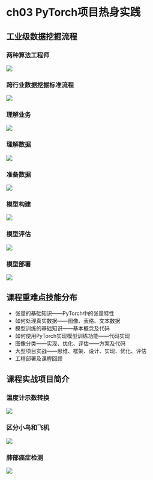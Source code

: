 # ch03 PyTorch项目热身实践

## 工业级数据挖掘流程

### 两种算法工程师

![](../images/ch03_2025-04-07_15-59-41.png)

### 跨行业数据挖掘标准流程

![](../images/ch03_20250407_1604.png)

### 理解业务

![](../images/ch03_20250407_1611.png)

### 理解数据

![](../images/ch03_2025-04-07_16-26-14.png)

### 准备数据

![](../images/ch03_2025-04-07_16-30-12.png)

### 模型构建

![](../images/ch03_2025-04-08_11-52-56.png)

### 模型评估

![](../images/ch03_2025-04-08_12-17-53.png)

### 模型部署

![](../images/ch03_2025-04-08_12-20-35.png)

## 课程重难点技能分布

- 张量的基础知识——PyTorch中的张量特性
- 如何处理真实数据——图像、表格、文本数据
- 模型训练的基础知识——基本概念及代码
- 如何使用PyTorch实现模型训练功能——代码实现
- 图像分类——实现、优化、评估——方案及代码
- 大型项目实战——思维、框架、设计、实现、优化、评估
- 工程部署及课程回顾

## 课程实战项目简介

### 温度计示数转换

![](../images/ch03_2025-04-08_12-31-16.png)

### 区分小鸟和飞机

![](../images/ch03_2025-04-08_12-33-06.png)

### 肺部癌症检测

![](../images/ch03_2025-04-08_12-35-24.png)

